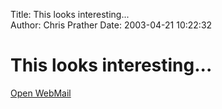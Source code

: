 Title: This looks interesting...  
Author: Chris Prather
Date: 2003-04-21 10:22:32

# This looks interesting...
<a title="Open WebMail" href="http://openwebmail.org/openwebmail/">Open WebMail</a>
